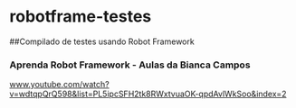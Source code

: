 # robotframe-testes
##Compilado de testes usando Robot Framework

### Aprenda Robot Framework - Aulas da Bianca Campos 

www.youtube.com/watch?v=wdtqpQrQ598&list=PL5ipcSFH2tk8RWxtvuaOK-qpdAvlWkSoo&index=2
